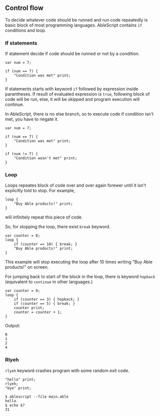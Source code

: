 ## Control flow
To decide whatever code should be runned and run code repeatedly is basic block of most programming languages. AbleScript contains `if` conditions and loop.

### If statements
If statement decide if code should be runned or not by a condition.
```
var num = 7;

if (num == 7) {
    "Condition was met" print;
}
```
If statements starts with keyword `if` followed by expression inside parantheses. If result of evaluated expression is `true`, following block of code will be run, else, it will be skipped and program execution will continue.

In AbleScript, there is no else branch, so to execute code if condition isn't met, you have to negate it.
```ablescript
var num = 7;

if (num == 7) {
    "Condition was met" print;
}

if (num != 7) {
    "Condition wasn't met" print;
}
```

### Loop
Loops repeates block of code over and over again forewer until it isn't explicitly told to stop.
For example,
```ablescript
loop {
    "Buy Able products!" print;
}
```
will infinitely repeat this piece of code.

So, for stopping the loop, there exist `break` beyword.
```ablescript
var counter = 0;
loop {
    if (counter == 10) { break; }
    "Buy Able products!" print;
}
```
This example will stop executing the loop after 10 times writing "Buy Able products!" on screen.

For jumping back to start of the block in the loop, there is keyword `hopback` (equivalent to `continue` in other languages.)
```ablescript
var counter = 0;
loop {
    if (counter == 3) { hopback; }
    if (counter == 5) { break; }
    counter print;
    counter = counter + 1;
}
```
Output:
```console
0
1
2
4
```

### Rlyeh
`rlyeh` keyword crashes program with some random exit code.
```ablescript
"hello" print;
rlyeh;
"bye" print;
```
```console
$ ablescript --file main.able
hello
$ echo $?
31
```
